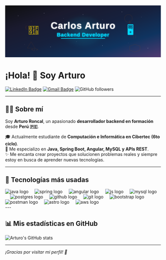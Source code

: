 
<p align="center">
  <img src="./img/carlos_arturo_svg_banner.svg" alt="Imagen"/>
</p>

# ¡Hola! 👋 Soy Arturo

[![LinkedIn Badge](https://img.shields.io/badge/-LinkedIn-blue?style=flat-square&logo=Linkedin&logoColor=white&link=https://www.linkedin.com/in/tu-linkedin)](https://www.linkedin.com/in/carlos-ron27/)
[![Gmail Badge](https://img.shields.io/badge/-roncalhermenegildo@gmail.com-c14438?style=flat-square&logo=Gmail&logoColor=white&link=mailto:tuemail@gmail.com)](mailto:roncalhermenegildo@gmail.com)
![GitHub followers](https://img.shields.io/github/followers/ArturoRoncal2704?label=Follow&style=social)

---

## 👨‍💻 Sobre mí

Soy **Arturo Roncal**, un apasionado **desarrollador backend en formación** desde **Perú 🇵🇪**.

🎓 Actualmente estudiante de **Computación e Informática en Cibertec (6to ciclo)**.  
🚀 Me especializo en **Java, Spring Boot, Angular, MySQL y APIs REST**.  
✨ Me encanta crear proyectos que solucionen problemas reales y siempre estoy en busca de aprender nuevas tecnologías.

---

## 🔧 Tecnologías más usadas

<div align="left">
  <img src="https://skillicons.dev/icons?i=java" height="40" alt="java logo"  />
  <img width="12" />
  <img src="https://skillicons.dev/icons?i=spring" height="40" alt="spring logo"  />
  <img width="12" />
  <img src="https://skillicons.dev/icons?i=angular" height="40" alt="angular logo"  />
  <img width="12" />
  <img src="https://skillicons.dev/icons?i=js" height="40" alt="js logo"  />
  <img width="12" />
  <img src="https://skillicons.dev/icons?i=mysql" height="40" alt="mysql logo"  />
  <img width="12" />
  <img src="https://skillicons.dev/icons?i=postgres" height="40" alt="postgres logo"  />
  <img width="12" />
  <img src="https://skillicons.dev/icons?i=github" height="40" alt="github logo"  />
  <img width="12" />
  <img src="https://skillicons.dev/icons?i=git" height="40" alt="git logo"  />
  <img width="12" />
  <img src="https://skillicons.dev/icons?i=bootstrap" height="40" alt="bootstrap logo"  />
  <img width="12" />
  <img src="https://skillicons.dev/icons?i=postman" height="40" alt="postman logo"  />
  <img width="12" />
  <img src="https://skillicons.dev/icons?i=astro" height="40" alt="astro logo"  />
  <img width="12" />
  <img src="https://skillicons.dev/icons?i=aws" height="40" alt="aws logo"  />
  <img width="12" />
</div>
---


## 📊 Mis estadísticas en GitHub

![Arturo's GitHub stats](https://github-readme-stats.vercel.app/api?username=ArturoRoncal2704&show_icons=true&theme=radical&count_private=true)

---

*¡Gracias por visitar mi perfil! 🚀*

